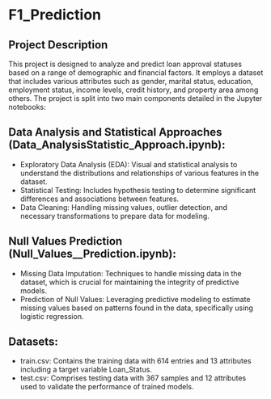 # F1_Prediction
## Project Description
This project is designed to analyze and predict loan approval statuses based on a range of demographic and financial factors. It employs a dataset that includes various attributes such as gender, marital status, education, employment status, income levels, credit history, and property area among others. The project is split into two main components detailed in the Jupyter notebooks:

## Data Analysis and Statistical Approaches (Data_AnalysisStatistic_Approach.ipynb):
* Exploratory Data Analysis (EDA): Visual and statistical analysis to understand the distributions and relationships of various features in the dataset.
* Statistical Testing: Includes hypothesis testing to determine significant differences and associations between features.
* Data Cleaning: Handling missing values, outlier detection, and necessary transformations to prepare data for modeling.
## Null Values Prediction (Null_Values__Prediction.ipynb):
* Missing Data Imputation: Techniques to handle missing data in the dataset, which is crucial for maintaining the integrity of predictive models.
* Prediction of Null Values: Leveraging predictive modeling to estimate missing values based on patterns found in the data, specifically using logistic regression.
## Datasets:
* train.csv: Contains the training data with 614 entries and 13 attributes including a target variable Loan_Status.
* test.csv: Comprises testing data with 367 samples and 12 attributes used to validate the performance of trained models.
